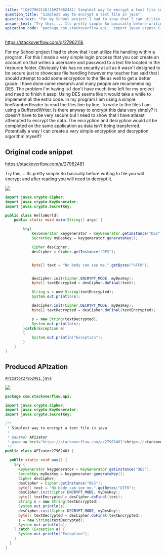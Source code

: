 ```yaml
---
title: "[Q#27962116][A#27962481] Simplest way to encrypt a text file in java"
question_title: "Simplest way to encrypt a text file in java"
question_text: "For my School project I had to show that I can utilize file handling within a program. For this I made a very simple login process that you can create an account on that writes a username and password to a text file located in the resource folder. Obviously this has no security at all as it wasn't designed to be secure just to showcase file handling however my teacher has said that I should attempt to add some encryption to the file as well to get a better grade. I have done some research and many people are recommending DES. The problem I'm having is I don't have much time left for my project and need to finish it asap. Using DES seems like it would take a while to implement all the extra code. In my program I am using a simple lineNumberReader to read the files line by line. To write to the files I am using a BufferedWriter. Is there anyway to encrypt this data very simply? It doesn't have to be very secure but I need to show that I have atleast attempted to encrypt the data. The encryption and decryption would all be completed on the same application as data isn't being transferred. Potentially a way I can create a very simple encryption and decryption algorithm myself?"
answer_text: "Try this,... Its pretty simple So basically before writing to file you will encrypt and after reading you will need to decrypt it."
apization_code: "package com.stackoverflow.api;  import javax.crypto.Cipher; import javax.crypto.KeyGenerator; import javax.crypto.SecretKey;  /**  * Simplest way to encrypt a text file in java  *  * @author APIzator  * @see <a href=\"https://stackoverflow.com/a/27962481\">https://stackoverflow.com/a/27962481</a>  */ public class APIzator27962481 {    public static void way() {     try {       KeyGenerator keygenerator = KeyGenerator.getInstance(\"DES\");       SecretKey myDesKey = keygenerator.generateKey();       Cipher desCipher;       desCipher = Cipher.getInstance(\"DES\");       byte[] text = \"No body can see me.\".getBytes(\"UTF8\");       desCipher.init(Cipher.ENCRYPT_MODE, myDesKey);       byte[] textEncrypted = desCipher.doFinal(text);       String s = new String(textEncrypted);       System.out.println(s);       desCipher.init(Cipher.DECRYPT_MODE, myDesKey);       byte[] textDecrypted = desCipher.doFinal(textEncrypted);       s = new String(textDecrypted);       System.out.println(s);     } catch (Exception e) {       System.out.println(\"Exception\");     }   } }"
---
```


https://stackoverflow.com/q/27962116

For my School project I had to show that I can utilize file handling within a program. For this I made a very simple login process that you can create an account on that writes a username and password to a text file located in the resource folder. Obviously this has no security at all as it wasn&#x27;t designed to be secure just to showcase file handling however my teacher has said that I should attempt to add some encryption to the file as well to get a better grade.
I have done some research and many people are recommending DES.
The problem I&#x27;m having is I don&#x27;t have much time left for my project and need to finish it asap. Using DES seems like it would take a while to implement all the extra code.
In my program I am using a simple lineNumberReader to read the files line by line. To write to the files I am using a BufferedWriter.
Is there anyway to encrypt this data very simply? It doesn&#x27;t have to be very secure but I need to show that I have atleast attempted to encrypt the data. The encryption and decryption would all be completed on the same application as data isn&#x27;t being transferred.
Potentially a way I can create a very simple encryption and decryption algorithm myself?



## Original code snippet

https://stackoverflow.com/a/27962481

Try this,... Its pretty simple
So basically before writing to file you will encrypt and after reading you will need to decrypt it.

<div class="code-logo"><img src="/stackoverflow.png" /></div>

```java
import javax.crypto.Cipher;
import javax.crypto.KeyGenerator;
import javax.crypto.SecretKey;

public class HelloWorld{
    public static void main(String[] args) {

        try{
            KeyGenerator keygenerator = KeyGenerator.getInstance("DES");
            SecretKey myDesKey = keygenerator.generateKey();

            Cipher desCipher;
            desCipher = Cipher.getInstance("DES");


            byte[] text = "No body can see me.".getBytes("UTF8");


            desCipher.init(Cipher.ENCRYPT_MODE, myDesKey);
            byte[] textEncrypted = desCipher.doFinal(text);

            String s = new String(textEncrypted);
            System.out.println(s);

            desCipher.init(Cipher.DECRYPT_MODE, myDesKey);
            byte[] textDecrypted = desCipher.doFinal(textEncrypted);

            s = new String(textDecrypted);
            System.out.println(s);
        }catch(Exception e)
        {
            System.out.println("Exception");
        }
    }
}
```

## Produced APIzation

[`APIzator27962481.java`](https://github.com/blind-papers/apization-temp-data/raw/main/search/APIzator27962481.java)

<div class="code-logo"><img src="/apizator.png" /></div>

```java
package com.stackoverflow.api;

import javax.crypto.Cipher;
import javax.crypto.KeyGenerator;
import javax.crypto.SecretKey;

/**
 * Simplest way to encrypt a text file in java
 *
 * @author APIzator
 * @see <a href="https://stackoverflow.com/a/27962481">https://stackoverflow.com/a/27962481</a>
 */
public class APIzator27962481 {

  public static void way() {
    try {
      KeyGenerator keygenerator = KeyGenerator.getInstance("DES");
      SecretKey myDesKey = keygenerator.generateKey();
      Cipher desCipher;
      desCipher = Cipher.getInstance("DES");
      byte[] text = "No body can see me.".getBytes("UTF8");
      desCipher.init(Cipher.ENCRYPT_MODE, myDesKey);
      byte[] textEncrypted = desCipher.doFinal(text);
      String s = new String(textEncrypted);
      System.out.println(s);
      desCipher.init(Cipher.DECRYPT_MODE, myDesKey);
      byte[] textDecrypted = desCipher.doFinal(textEncrypted);
      s = new String(textDecrypted);
      System.out.println(s);
    } catch (Exception e) {
      System.out.println("Exception");
    }
  }
}

```